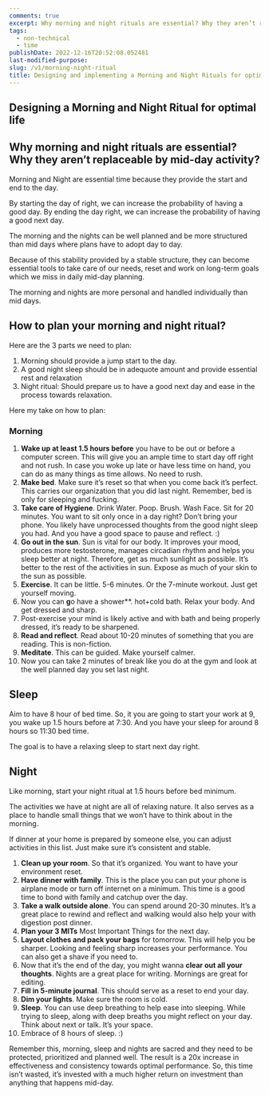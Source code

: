 ```yaml
---
comments: true
excerpt: Why morning and night rituals are essential? Why they aren’t replaceable by mid-day activity? And how to plan them optimally for 500x return on investment?
tags:
  - non-technical
  - time
publishDate: 2022-12-16T20:52:08.052481
last-modified-purpose:
slug: /v1/morning-night-ritual
title: Designing and implementing a Morning and Night Rituals for optimal life
---
```


## Designing a Morning and Night Ritual for optimal life

## Why morning and night rituals are essential? Why they aren’t replaceable by mid-day activity?

Morning and Night are essential time because they provide the start and end to the day.

By starting the day of right, we can increase the probability of having a good day. By ending the day right, we can increase the probability of having a good next day.

The morning and the nights can be well planned and be more structured than mid days where plans have to adopt day to day.

Because of this stability provided by a stable structure, they can become essential tools to take care of our needs, reset and work on long-term goals which we miss in daily mid-day planning.

The morning and nights are more personal and handled individually than mid days.

## How to plan your morning and night ritual?

Here are the 3 parts we need to plan:

1. Morning should provide a jump start to the day.
2. A good night sleep should be in adequote amount and provide essential rest and relaxation
3. Night ritual: Should prepare us to have a good next day and ease in the process towards relaxation.

Here my take on how to plan:

### Morning

1. **Wake up at least 1.5 hours before** you have to be out or before a computer screen. This will give you an ample time to start day off right and not rush. In case you woke up late or have less time on hand, you can do as many things as time allows. No need to rush.
2. **Make bed**. Make sure it’s reset so that when you come back it’s perfect. This carries our organization that you did last night. Remember, bed is only for sleeping and fucking.
3. **Take care of Hygiene**. Drink Water. Poop. Brush. Wash Face. Sit for 20 minutes. You want to sit only once in a day right? Don’t bring your phone. You likely have unprocessed thoughts from the good night sleep you had. And you have a good space to pause and reflect. :)
4. **Go out in the sun**. Sun is vital for our body. It improves your mood, produces more testosterone, manages circadian rhythm and helps you sleep better at night. Therefore, get as much sunlight as possible. It’s better to the rest of the activities in sun. Expose as much of your skin to the sun as possible.
5. **Exercise**. It can be little. 5-6 minutes. Or the 7-minute workout. Just get yourself moving.
6. Now you can **g**o have a shower\*\*. hot+cold bath. Relax your body. And get dressed and sharp.
7. Post-exercise your mind is likely active and with bath and being properly dressed, it’s ready to be sharpened.
8. **Read and reflect**. Read about 10-20 minutes of something that you are reading. This is non-fiction.
9. **Meditate**. This can be guided. Make yourself calmer.
10. Now you can take 2 minutes of break like you do at the gym and look at the well planned day you set last night.

## Sleep

Aim to have 8 hour of bed time. So, it you are going to start your work at 9, you wake up 1.5 hours before at 7:30. And you have your sleep for around 8 hours so 11:30 bed time.

The goal is to have a relaxing sleep to start next day right.

## Night

Like morning, start your night ritual at 1.5 hours before bed minimum.

The activities we have at night are all of relaxing nature. It also serves as a place to handle small things that we won’t have to think about in the morning.

If dinner at your home is prepared by someone else, you can adjust activities in this list. Just make sure it’s consistent and stable.

1. **Clean up your room**. So that it’s organized. You want to have your environment reset.
2. **Have dinner with family**. This is the place you can put your phone is airplane mode or turn off internet on a minimum. This time is a good time to bond with family and catchup over the day.
3. **Take a walk outside alone**. You can spend around 20-30 minutes. It’s a great place to rewind and reflect and walking would also help your with digestion post dinner.
4. **Plan your 3 MITs** Most Important Things for the next day.
5. **Layout clothes and pack your bags** for tomorrow. This will help you be sharper. Looking and feeling sharp increases your performance. You can also get a shave if you need to.
6. Now that it’s the end of the day, you might wanna **clear out all your thoughts**. Nights are a great place for writing. Mornings are great for editing.
7. **Fill in 5-minute journal**. This should serve as a reset to end your day.
8. **Dim your lights**. Make sure the room is cold.
9. **Sleep**. You can use deep breathing to help ease into sleeping. While trying to sleep, along with deep breaths you might reflect on your day. Think about next or talk. It’s your space.
10. Embrace of 8 hours of sleep. :)

Remember this, morning, sleep and nights are sacred and they need to be protected, prioritized and planned well. The result is a 20x increase in effectiveness and consistency towards optimal performance. So, this time isn’t wasted, it’s invested with a much higher return on investment than anything that happens mid-day.
